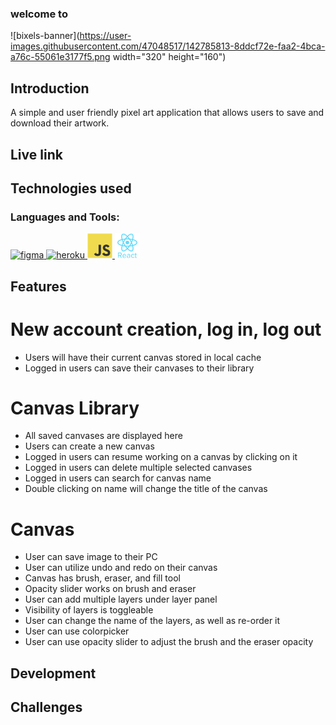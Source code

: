 ### welcome to

![bixels-banner](https://user-images.githubusercontent.com/47048517/142785813-8ddcf72e-faa2-4bca-a76c-55061e3177f5.png width="320" height="160")

## Introduction

A simple and user friendly pixel art application that allows users to save and download their artwork. 

## Live link

## Technologies used

<h3 align="left">Languages and Tools:</h3>
<p align="left"> <a href="https://www.figma.com/" target="_blank" rel="noreferrer"> <img src="https://www.vectorlogo.zone/logos/figma/figma-icon.svg" alt="figma" width="40" height="40"/> </a> <a href="https://heroku.com" target="_blank" rel="noreferrer"> <img src="https://www.vectorlogo.zone/logos/heroku/heroku-icon.svg" alt="heroku" width="40" height="40"/> </a> <a href="https://developer.mozilla.org/en-US/docs/Web/JavaScript" target="_blank" rel="noreferrer"> <img src="https://raw.githubusercontent.com/devicons/devicon/master/icons/javascript/javascript-original.svg" alt="javascript" width="40" height="40"/> </a> <a href="https://reactjs.org/" target="_blank" rel="noreferrer"> <img src="https://raw.githubusercontent.com/devicons/devicon/master/icons/react/react-original-wordmark.svg" alt="react" width="40" height="40"/> </a> </p>


## Features

# New account creation, log in, log out

- Users will have their current canvas stored in local cache
- Logged in users can save their canvases to their library

# Canvas Library

- All saved canvases are displayed here
- Users can create a new canvas 
- Logged in users can resume working on a canvas by clicking on it
- Logged in users can delete multiple selected canvases
- Logged in users can search for canvas name 
- Double clicking on name will change the title of the canvas


# Canvas

- User can save image to their PC
- User can utilize undo and redo on their canvas
- Canvas has brush, eraser, and fill tool
- Opacity slider works on brush and eraser
- User can add multiple layers under layer panel
- Visibility of layers is toggleable
- User can change the name of the layers, as well as re-order it
- User can use colorpicker
- User can use opacity slider to adjust the brush and the eraser opacity


## Development


## Challenges




